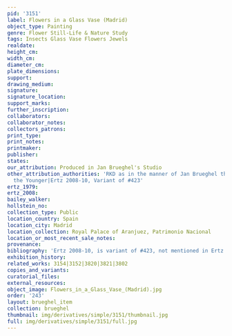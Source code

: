 ```yaml
---
pid: '3151'
label: Flowers in a Glass Vase (Madrid)
object_type: Painting
genre: Flower Still-Life & Nature Study
tags: Insects Glass Vase Flowers Jewels
realdate: 
height_cm: 
width_cm: 
diameter_cm: 
plate_dimensions: 
support: 
drawing_medium: 
signature: 
signature_location: 
support_marks: 
further_inscription: 
collaborators: 
collaborator_notes: 
collectors_patrons: 
print_type: 
print_notes: 
printmaker: 
publisher: 
states: 
our_attribution: Produced in Jan Brueghel's Studio
other_attribution_authorities: 'RKD as in the manner of Jan Brueghel the Elder; possibly
  the Younger|Ertz 2008-10, Variant of #423'
ertz_1979: 
ertz_2008: 
bailey_walker: 
hollstein_no: 
collection_type: Public
location_country: Spain
location_city: Madrid
location_collection: Royal Palace of Aranjuez, Patrimonio Nacional
location_or_most_recent_sale_notes: 
provenance: 
bibliography: 'Ertz 2008-10, is variant of #423, not mentioned in Ertz'
exhibition_history: 
related_works: 3154|3152|3820|3821|3802
copies_and_variants: 
curatorial_files: 
external_resources: 
object_image: Flowers_in_a_Glass_Vase_(Madrid).jpg
order: '243'
layout: brueghel_item
collection: brueghel
thumbnail: img/derivatives/simple/3151/thumbnail.jpg
full: img/derivatives/simple/3151/full.jpg
---
```

